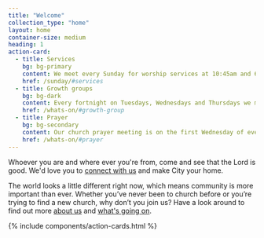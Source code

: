 ```yaml
---
title: "Welcome"
collection_type: "home"
layout: home
container-size: medium
heading: 1
action-card:
  - title: Services
    bg: bg-primary
    content: We meet every Sunday for worship services at 10:45am and 6:30pm.
    href: /sunday/#services
  - title: Growth groups
    bg: bg-dark
    content: Every fortnight on Tuesdays, Wednesdays and Thursdays we meet in small groups for bible studies and fellowship face to face or using a video calling app called Zoom.
    href: /whats-on/#growth-group
  - title: Prayer
    bg: bg-secondary
    content: Our church prayer meeting is on the first Wednesday of every month at church from 8pm - 9pm.
    href: /whats-on/#prayer
---
```


Whoever you are and where ever you're from, come and see that the Lord is good. We'd love you to <a href="/connect/">connect with us</a> and make City your home.

The world looks a little different right now, which means community is more important than ever. Whether you’ve never been to church before or you’re trying to find a new church, why don’t you join us? Have a look around to find out more <a href="/about/">about us</a> and <a href="/whats-on/">what's going on</a>.

{% include components/action-cards.html %}
